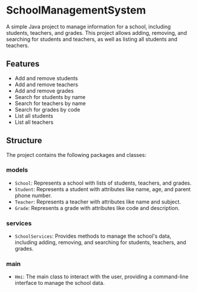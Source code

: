 # SchoolManagementSystem

A simple Java project to manage information for a school, including students, teachers, and grades. This project allows adding, removing, and searching for students and teachers, as well as listing all students and teachers.

## Features

- Add and remove students
- Add and remove teachers
- Add and remove grades
- Search for students by name
- Search for teachers by name
- Search for grades by code
- List all students
- List all teachers

## Structure

The project contains the following packages and classes:

### models

- `School`: Represents a school with lists of students, teachers, and grades.
- `Student`: Represents a student with attributes like name, age, and parent phone number.
- `Teacher`: Represents a teacher with attributes like name and subject.
- `Grade`: Represents a grade with attributes like code and description.

### services

- `SchoolServices`: Provides methods to manage the school's data, including adding, removing, and searching for students, teachers, and grades.

### main

- `Hmi`: The main class to interact with the user, providing a command-line interface to manage the school data.
